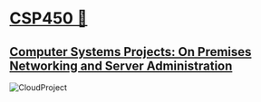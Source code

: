 # **<ins>CSP450 🚀</ins>**
## **<ins>Computer Systems Projects: On Premises Networking and Server Administration</ins>**

![CloudProject](https://th.bing.com/th/id/OIP.mYf55M8ZyzWrWGJ5ZiN2YQAAAA?rs=1&pid=ImgDetMain)
